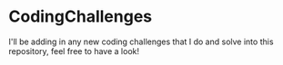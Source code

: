 # CodingChallenges
I'll be adding in any new coding challenges that I do and solve into this repository, feel free to have a look!

